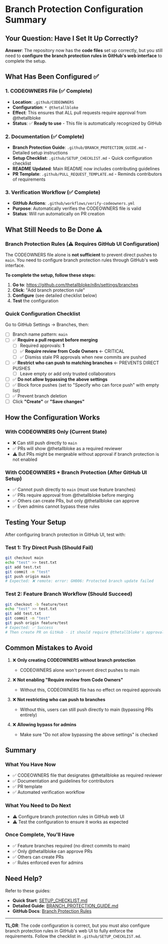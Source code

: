 # Branch Protection Configuration Summary

## Your Question: Have I Set It Up Correctly?

**Answer**: The repository now has the **code files** set up correctly, but you still need to **configure the branch protection rules in GitHub's web interface** to complete the setup.

## What Has Been Configured ✅

### 1. CODEOWNERS File (✅ Complete)
- **Location**: `.github/CODEOWNERS`
- **Configuration**: `* @thetallbloke`
- **Effect**: This ensures that ALL pull requests require approval from @thetallbloke
- **Status**: ✅ **Ready to use** - This file is automatically recognized by GitHub

### 2. Documentation (✅ Complete)
- **Branch Protection Guide**: `.github/BRANCH_PROTECTION_GUIDE.md` - Detailed setup instructions
- **Setup Checklist**: `.github/SETUP_CHECKLIST.md` - Quick configuration checklist
- **README Updated**: Main README now includes contributing guidelines
- **PR Template**: `.github/PULL_REQUEST_TEMPLATE.md` - Reminds contributors of requirements

### 3. Verification Workflow (✅ Complete)
- **GitHub Actions**: `.github/workflows/verify-codeowners.yml`
- **Purpose**: Automatically verifies the CODEOWNERS file is valid
- **Status**: Will run automatically on PR creation

## What Still Needs to Be Done ⚠️

### Branch Protection Rules (⚠️ Requires GitHub UI Configuration)

The CODEOWNERS file alone is **not sufficient** to prevent direct pushes to `main`. You need to configure branch protection rules through GitHub's web interface.

**To complete the setup, follow these steps:**

1. **Go to**: https://github.com/thetallbloke/n8n/settings/branches
2. **Click**: "Add branch protection rule"
3. **Configure** (see detailed checklist below)
4. **Test** the configuration

### Quick Configuration Checklist

Go to GitHub Settings → Branches, then:

- [ ] Branch name pattern: `main`
- [ ] ✅ **Require a pull request before merging**
  - [ ] Required approvals: **1**
  - [ ] ✅ **Require review from Code Owners** ← CRITICAL
  - [ ] ✅ Dismiss stale PR approvals when new commits are pushed
- [ ] ✅ **Restrict who can push to matching branches** ← PREVENTS DIRECT PUSHES
  - [ ] Leave empty or add only trusted collaborators
- [ ] ✅ **Do not allow bypassing the above settings**
- [ ] ✅ Block force pushes (set to "Specify who can force push" with empty list)
- [ ] ✅ Prevent branch deletion
- [ ] Click **"Create"** or **"Save changes"**

## How the Configuration Works

### With CODEOWNERS Only (Current State)
- ❌ Can still push directly to `main`
- ✅ PRs will show @thetallbloke as a required reviewer
- ⚠️ But PRs might be mergeable without approval if branch protection is not enabled

### With CODEOWNERS + Branch Protection (After GitHub UI Setup)
- ✅ Cannot push directly to `main` (must use feature branches)
- ✅ PRs require approval from @thetallbloke before merging
- ✅ Others can create PRs, but only @thetallbloke can approve
- ✅ Even admins cannot bypass these rules

## Testing Your Setup

After configuring branch protection in GitHub UI, test with:

### Test 1: Try Direct Push (Should Fail)
```bash
git checkout main
echo "test" >> test.txt
git add test.txt
git commit -m "test"
git push origin main
# Expected: ❌ remote: error: GH006: Protected branch update failed
```

### Test 2: Feature Branch Workflow (Should Succeed)
```bash
git checkout -b feature/test
echo "test" >> test.txt
git add test.txt
git commit -m "test"
git push origin feature/test
# Expected: ✅ Success
# Then create PR on GitHub - it should require @thetallbloke's approval
```

## Common Mistakes to Avoid

1. ❌ **Only creating CODEOWNERS without branch protection**
   - CODEOWNERS alone won't prevent direct pushes to main
   
2. ❌ **Not enabling "Require review from Code Owners"**
   - Without this, CODEOWNERS file has no effect on required approvals
   
3. ❌ **Not restricting who can push to branches**
   - Without this, users can still push directly to main (bypassing PRs entirely)
   
4. ❌ **Allowing bypass for admins**
   - Make sure "Do not allow bypassing the above settings" is checked

## Summary

### What You Have Now
- ✅ CODEOWNERS file that designates @thetallbloke as required reviewer
- ✅ Documentation and guidelines for contributors
- ✅ PR template
- ✅ Automated verification workflow

### What You Need to Do Next
- ⚠️ Configure branch protection rules in GitHub web UI
- ⚠️ Test the configuration to ensure it works as expected

### Once Complete, You'll Have
- ✅ Feature branches required (no direct commits to main)
- ✅ Only @thetallbloke can approve PRs
- ✅ Others can create PRs
- ✅ Rules enforced even for admins

## Need Help?

Refer to these guides:
- **Quick Start**: [SETUP_CHECKLIST.md](.github/SETUP_CHECKLIST.md)
- **Detailed Guide**: [BRANCH_PROTECTION_GUIDE.md](.github/BRANCH_PROTECTION_GUIDE.md)
- **GitHub Docs**: [Branch Protection Rules](https://docs.github.com/en/repositories/configuring-branches-and-merges-in-your-repository/managing-protected-branches)

---

**TL;DR**: The code configuration is correct, but you must also configure branch protection rules in GitHub's web UI to fully enforce the requirements. Follow the checklist in `.github/SETUP_CHECKLIST.md`.
